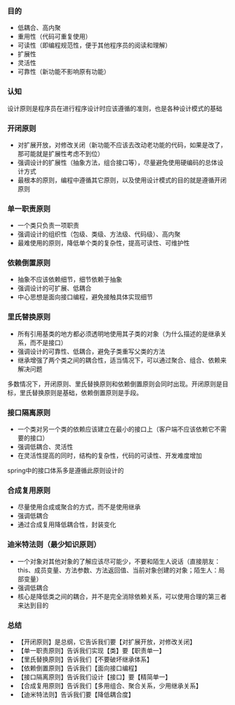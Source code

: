 ### 目的
* 低耦合、高内聚
* 重用性（代码可重复使用）
* 可读性（即编程规范性，便于其他程序员的阅读和理解）
* 扩展性
* 灵活性
* 可靠性（新功能不影响原有功能）

### 认知
设计原则是程序员在进行程序设计时应该遵循的准则，也是各种设计模式的基础

### 开闭原则
* 对扩展开放，对修改关闭（新功能不应该去改动老功能的代码，如果是改了，那可能就是扩展性考虑不到位）
* 强调设计的扩展性（抽象方法，组合接口等），尽量避免使用硬编码的总体设计方式
* 最根本的原则，编程中遵循其它原则，以及使用设计模式的目的就是遵循开闭原则

### 单一职责原则
* 一个类只负责一项职责
* 强调设计的组织性（包级、类级、方法级、代码级）、高内聚
* 最难使用的原则，降低单个类的复杂性，提高可读性、可维护性
  
### 依赖倒置原则
* 抽象不应该依赖细节，细节依赖于抽象
* 强调设计的可扩展、低耦合
* 中心思想是面向接口编程，避免接触具体实现细节
  
### 里氏替换原则
* 所有引用基类的地方都必须透明地使用其子类的对象（为什么描述的是继承关系，而不是接口）
* 强调设计的可靠性、低耦合，避免子类重写父类的方法
* 继承增强了两个类之间的耦合性，适当情况下，可以通过聚合、组合、依赖来解决问题
 
多数情况下，开闭原则、里氏替换原则和依赖倒置原则会同时出现。开闭原则是目标，里氏替换原则是基础，依赖倒置原则是手段。
  
### 接口隔离原则
* 一个类对另一个类的依赖应该建立在最小的接口上（客户端不应该依赖它不需要的接口）
* 强调低耦合、灵活性
* 在灵活性提高的同时，结构的复杂性，代码的可读性、开发难度增加

spring中的接口体系多是遵循此原则设计的
  
### 合成复用原则
* 尽量使用合成或聚合的方式，而不是使用继承
* 强调低耦合
* 通过合成复用降低耦合性，封装变化

### 迪米特法则（最少知识原则）
* 一个对象对其他对象的了解应该尽可能少，不要和陌生人说话（直接朋友：this、成员变量、方法参数、方法返回值、当前对象创建的对象；陌生人：局部变量）
* 强调低耦合
* 核心是降低类之间的耦合，并不是完全消除依赖关系，可以使用合理的第三者来达到目的

### 总结
* 【开闭原则】是总纲，它告诉我们要【对扩展开放，对修改关闭】
* 【单一职责原则】告诉我们实现【类】要【职责单一】
* 【里氏替换原则】告诉我们【不要破坏继承体系】
* 【依赖倒置原则】告诉我们【面向接口编程】
* 【接口隔离原则】告诉我们设计【接口】要【精简单一】
* 【合成复用原则】告诉我们【多用组合、聚合关系，少用继承关系】
* 【迪米特法则】告诉我们要【降低耦合度】
  